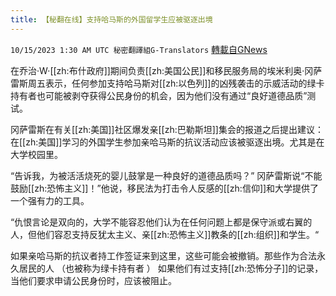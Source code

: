 ```yaml
---
title: 【秘翻在线】支持哈马斯的外国留学生应被驱逐出境
---
```

`10/15/2023 1:30 AM UTC 秘密翻譯組G-Translators` [轉載自GNews](https://gnews.org/articles/1834580)

         

在乔治·W·[[zh:布什政府]]期间负责[[zh:美国公民]]和移民服务局的埃米利奥·冈萨雷斯周五表示，任何参加支持哈马斯对[[zh:以色列]]的凶残袭击的示威活动的绿卡持有者也可能被剥夺获得公民身份的机会，因为他们没有通过“良好道德品质”测试。

冈萨雷斯在有关[[zh:美国]]社区爆发亲[[zh:巴勒斯坦]]集会的报道之后提出建议：在[[zh:美国]]学习的外国学生参加亲哈马斯的抗议活动应该被驱逐出境。尤其是在大学校园里。

“告诉我，为被活活烧死的婴儿鼓掌是一种良好的道德品质吗？” 冈萨雷斯说“不能鼓励[[zh:恐怖主义]]！”他说，移民法为打击令人反感的[[zh:信仰]]和大学提供了一个强有力的工具。

“仇恨言论是双向的，大学不能容忍他们认为在任何问题上都是保守派或右翼的人，但他们容忍支持反犹太主义、亲[[zh:恐怖主义]]教条的[[zh:组织]]和学生。“

如果亲哈马斯的抗议者持工作签证来到这里，这些可能会被撤销。那些作为合法永久居民的人 （也被称为绿卡持有者 ） 如果他们有过支持[[zh:恐怖分子]]的记录，当他们要求申请公民身份时，应该被阻止。
